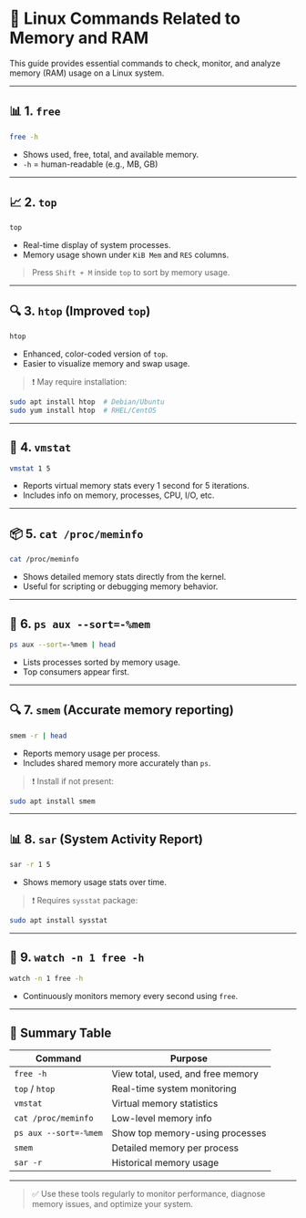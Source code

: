 # 🧠 Linux Commands Related to Memory and RAM

This guide provides essential commands to check, monitor, and analyze memory (RAM) usage on a Linux system.

---

## 📊 1. `free`

```bash
free -h
```

- Shows used, free, total, and available memory.
- `-h` = human-readable (e.g., MB, GB)

---

## 📈 2. `top`

```bash
top
```

- Real-time display of system processes.
- Memory usage shown under `KiB Mem` and `RES` columns.

> Press `Shift + M` inside `top` to sort by memory usage.

---

## 🔍 3. `htop` (Improved `top`)

```bash
htop
```

- Enhanced, color-coded version of `top`.
- Easier to visualize memory and swap usage.

> ❗ May require installation:
```bash
sudo apt install htop  # Debian/Ubuntu
sudo yum install htop  # RHEL/CentOS
```

---

## 🧾 4. `vmstat`

```bash
vmstat 1 5
```

- Reports virtual memory stats every 1 second for 5 iterations.
- Includes info on memory, processes, CPU, I/O, etc.

---

## 📦 5. `cat /proc/meminfo`

```bash
cat /proc/meminfo
```

- Shows detailed memory stats directly from the kernel.
- Useful for scripting or debugging memory behavior.

---

## 🧮 6. `ps aux --sort=-%mem`

```bash
ps aux --sort=-%mem | head
```

- Lists processes sorted by memory usage.
- Top consumers appear first.

---

## 🔍 7. `smem` (Accurate memory reporting)

```bash
smem -r | head
```

- Reports memory usage per process.
- Includes shared memory more accurately than `ps`.

> ❗ Install if not present:
```bash
sudo apt install smem
```

---

## 📊 8. `sar` (System Activity Report)

```bash
sar -r 1 5
```

- Shows memory usage stats over time.

> ❗ Requires `sysstat` package:
```bash
sudo apt install sysstat
```

---

## 🧪 9. `watch -n 1 free -h`

```bash
watch -n 1 free -h
```

- Continuously monitors memory every second using `free`.

---

## 🧠 Summary Table

| Command                | Purpose                             |
|------------------------|-------------------------------------|
| `free -h`              | View total, used, and free memory   |
| `top` / `htop`         | Real-time system monitoring         |
| `vmstat`               | Virtual memory statistics           |
| `cat /proc/meminfo`    | Low-level memory info               |
| `ps aux --sort=-%mem`  | Show top memory-using processes     |
| `smem`                 | Detailed memory per process         |
| `sar -r`               | Historical memory usage             |

---

> ✅ Use these tools regularly to monitor performance, diagnose memory issues, and optimize your system.

